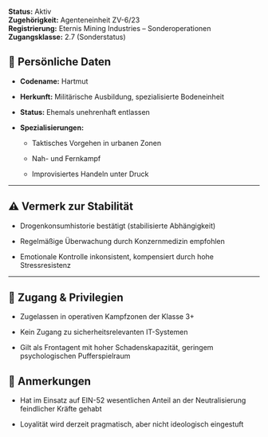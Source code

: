 **Status:** Aktiv  
**Zugehörigkeit:** Agenteneinheit ZV-6/23  
**Registrierung:** Eternis Mining Industries – Sonderoperationen  
**Zugangsklasse:** 2.7 (Sonderstatus)

## 🧾 **Persönliche Daten**

*   **Codename:** Hartmut
    
*   **Herkunft:** Militärische Ausbildung, spezialisierte Bodeneinheit
    
*   **Status:** Ehemals unehrenhaft entlassen
    
*   **Spezialisierungen:**
    
    *   Taktisches Vorgehen in urbanen Zonen
        
    *   Nah- und Fernkampf
        
    *   Improvisiertes Handeln unter Druck
        
- - -

## ⚠️ **Vermerk zur Stabilität**

*   Drogenkonsumhistorie bestätigt (stabilisierte Abhängigkeit)
    
*   Regelmäßige Überwachung durch Konzernmedizin empfohlen
    
*   Emotionale Kontrolle inkonsistent, kompensiert durch hohe Stressresistenz
    
- - -

## 🔐 **Zugang & Privilegien**

*   Zugelassen in operativen Kampfzonen der Klasse 3+
    
*   Kein Zugang zu sicherheitsrelevanten IT-Systemen
    
*   Gilt als Frontagent mit hoher Schadenskapazität, geringem psychologischen Pufferspielraum

## 🧩 **Anmerkungen**

*   Hat im Einsatz auf EIN-52 wesentlichen Anteil an der Neutralisierung feindlicher Kräfte gehabt
    
*   Loyalität wird derzeit pragmatisch, aber nicht ideologisch eingestuft